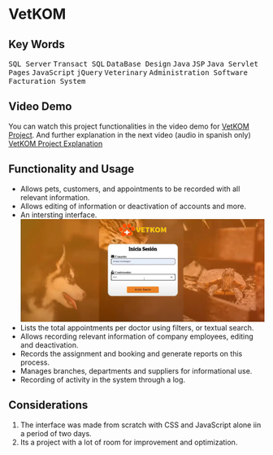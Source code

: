 # VetKOM
## Key Words
 <kbd>SQL Server</kbd> <kbd>Transact SQL</kbd> <kbd>DataBase Design</kbd> <kbd>Java</kbd> <kbd>JSP</kbd> <kbd>Java Servlet Pages</kbd> <kbd>JavaScript</kbd> <kbd>jQuery</kbd> <kbd>Veterinary</kbd> <kbd>Administration Software</kbd> <kbd>Facturation System</kbd>
 
 ## Video Demo
You can watch this project functionalities in the video demo for [VetKOM Project](https://youtu.be/bLgq8XB3ByE).
And further explanation in the next video (audio in spanish only) [VetKOM Project Explanation](https://www.youtube.com/watch?v=xo_r_-VDsO4&t=5m49s)

 ## Functionality and Usage
- Allows pets, customers, and appointments to be recorded with all relevant information.
- Allows editing of information or deactivation of accounts and more.
- An intersting interface.
  ![Screenshot of the project.](/Images/Login.PNG)
- Lists the total appointments per doctor using filters, or textual search.
- Allows recording relevant information of company employees, editing and deactivation.
- Records the assignment and booking and generate reports on this process.
- Manages branches, departments and suppliers for informational use.
- Recording of activity in the system through a log.

 ## Considerations
1. The interface was made from scratch with CSS and JavaScript alone iin a period of two days.
2. Its a project with a lot of room for improvement and optimization.

